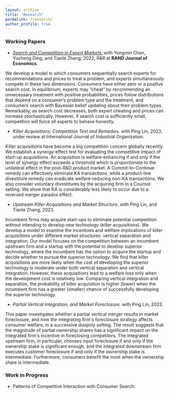 ```yaml
---
layout: archive
title: "Research"
permalink: /research/
author_profile: true
---
```


### Working Papers

- [_Search and Competition in Expert Markets._]([https://yirancaohk.github.io/files/Carol_jmp.pdf]) with Yongmin Chen, Yucheng Ding, and Tianle Zhang, 2022, R&R at **RAND Journal of Economics**.
  
><p style="text-align: justify;">
We develop a model in which consumers sequentially search experts for recommendations and prices to treat a problem, and experts simultaneously compete in these two dimensions. Consumers have either zero or a positive search cost. In equilibrium, experts may “cheat” by recommending an unnecessary treatment with positive probabilities, prices follow distributions that depend on a consumer’s problem type and the treatment, and consumers search with Bayesian belief updating about their problem types. Remarkably, as search cost decreases, both expert cheating and prices can increase stochastically. However, if search cost is sufficiently small, competition will force all experts to behave honestly.

- _Killer Acquisitions: Competition Test and Remedies._ with Ping Lin, 2023, under review at International Journal of Industrial Organization.
  
><p style="text-align: justify;">
Killer acquisitions have become a big competition concern globally recently. We establish a synergy-effect test for evaluating the competitive impact of start-up acquisitions. An acquisition is welfare-enhancing if and only if the level of synergy effect exceeds a threshold which is proportionate to the unilateral effect in the post-R&D product market. A Commit-to-Continue remedy can effectively eliminate KA transactions, while a product-line divestiture remedy can eradicate welfare-reducing non-KA transactions. We also consider voluntary divestitures by the acquiring firm in a Cournot setting. We show that KA is considerably less likely to occur due to a reversed merger paradox effect.

- _Upstream Killer Acquisitions and Market Structure._ with Ping Lin, and Tianle Zhang, 2023. 
  
><p style="text-align: justify;">
Incumbent firms may acquire start-ups to eliminate potential competition without intending to develop new technology (killer acquisitions). We develop a model to examine the incentives and welfare implications of killer acquisitions under different market structures: vertical separation and integration. Our model focuses on the competition between an incumbent upstream firm and a startup with the potential to develop superior technology, where the incumbent has the option to acquire the startup and decide whether to pursue the superior technology. We find that killer acquisitions are more likely when the cost of developing the superior technology is moderate under both vertical separation and vertical integration. However, these acquisitions lead to a welfare loss only when the development cost is relatively low. Comparing vertical integration and separation, the probability of killer acquisition is higher (lower) when the incumbent firm has a greater (smaller) chance of successfully developing the superior technology.

- _Partial Vertical Integration, and Market Foreclosure._ with Ping Lin, 2022. 

><p style="text-align: justify;">
  This paper investigates whether a partial vertical merger results in market foreclosure, and how the integrating firm's foreclosure strategy affects consumer welfare, in a successive duopoly setting. The result suggests that the magnitude of partial ownership shares has a significant impact on the integrated firm's incentive in foreclosing competitors. The integrated upstream firm, in particular, chooses input foreclosure if and only if the ownership stake is significant enough, and the integrated downstream firm executes customer foreclosure if and only if the ownership stake is intermediate. Furthermore, consumers benefit the most when the ownership share is intermediate.

  



  


### Work in Progress
- Patterns of Competitive Interaction with Consumer Search.


<!-- {% if author.googlescholar %}
  You can also find my articles on <u><a href="{{author.googlescholar}}">my Google Scholar profile</a>.</u>
{% endif %}

{% include base_path %}

{% for post in site.publications reversed %}
  {% include archive-single.html %}
{% endfor %} -->
